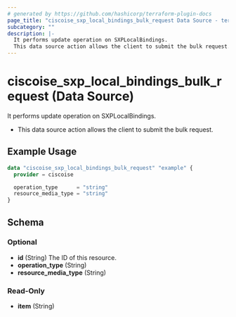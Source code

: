 ```yaml
---
# generated by https://github.com/hashicorp/terraform-plugin-docs
page_title: "ciscoise_sxp_local_bindings_bulk_request Data Source - terraform-provider-ciscoise"
subcategory: ""
description: |-
  It performs update operation on SXPLocalBindings.
  This data source action allows the client to submit the bulk request.
---
```


# ciscoise_sxp_local_bindings_bulk_request (Data Source)

It performs update operation on SXPLocalBindings.

- This data source action allows the client to submit the bulk request.

## Example Usage

```terraform
data "ciscoise_sxp_local_bindings_bulk_request" "example" {
  provider = ciscoise

  operation_type      = "string"
  resource_media_type = "string"
}
```

<!-- schema generated by tfplugindocs -->
## Schema

### Optional

- **id** (String) The ID of this resource.
- **operation_type** (String)
- **resource_media_type** (String)

### Read-Only

- **item** (String)


